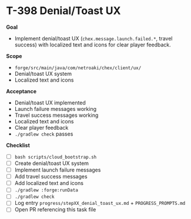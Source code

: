 # T-398 Denial/Toast UX

**Goal**

- Implement denial/toast UX (`chex.message.launch.failed.*`, travel success) with localized text and icons for clear player feedback.

**Scope**

- `forge/src/main/java/com/netroaki/chex/client/ux/`
- Denial/toast UX system
- Localized text and icons

**Acceptance**

- Denial/toast UX implemented
- Launch failure messages working
- Travel success messages working
- Localized text and icons
- Clear player feedback
- `./gradlew check` passes

**Checklist**

- [ ] `bash scripts/cloud_bootstrap.sh`
- [ ] Create denial/toast UX system
- [ ] Implement launch failure messages
- [ ] Add travel success messages
- [ ] Add localized text and icons
- [ ] `./gradlew :forge:runData`
- [ ] `./gradlew check`
- [ ] Log entry `progress/stepXX_denial_toast_ux.md` + `PROGRESS_PROMPTS.md`
- [ ] Open PR referencing this task file
